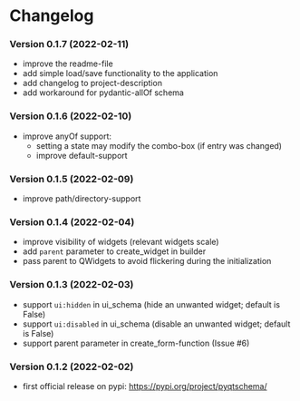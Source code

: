 # Changelog

### Version 0.1.7 (2022-02-11)

* improve the readme-file
* add simple load/save functionality to the application
* add changelog to project-description
* add workaround for pydantic-allOf schema

### Version 0.1.6 (2022-02-10)

* improve anyOf support:
  * setting a state may modify the combo-box (if entry was changed)
  * improve default-support

### Version 0.1.5 (2022-02-09)

* improve path/directory-support

### Version 0.1.4 (2022-02-04)

* improve visibility of widgets (relevant widgets scale)
* add `parent` parameter to create_widget in builder
* pass parent to QWidgets to avoid flickering during the initialization

### Version 0.1.3 (2022-02-03)

* support `ui:hidden` in ui_schema (hide an unwanted widget; default is False)
* support `ui:disabled` in ui_schema (disable an unwanted widget; default is False)
* support parent parameter in create_form-function (Issue #6)

### Version 0.1.2 (2022-02-02)

* first official release on pypi: https://pypi.org/project/pyqtschema/
